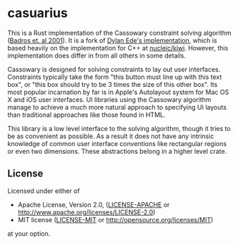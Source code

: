 # casuarius
This is a Rust implementation of the Cassowary constraint solving algorithm
([Badros et. al 2001](https://constraints.cs.washington.edu/solvers/cassowary-tochi.pdf)).
It is a fork of [Dylan Ede's implementation](https://github.com/dylanede/cassowary-rs),
which is based heavily on the implementation for C++ at
[nucleic/kiwi](https://github.com/nucleic/kiwi). However, this implementation does
differ in from all others in some details.

Cassowary is designed for solving constraints to lay out user interfaces.
Constraints typically take the form "this button must line up with this
text box", or "this box should try to be 3 times the size of this other box".
Its most popular incarnation by far is in Apple's Autolayout
system for Mac OS X and iOS user interfaces. UI libraries using the Cassowary
algorithm manage to achieve a much more natural approach to specifying UI
layouts than traditional approaches like those found in HTML.

This library is a low level interface to the solving algorithm, though it
tries to be as convenient as possible. As a result it does not have any
intrinsic knowledge of common user interface conventions like rectangular
regions or even two dimensions. These abstractions belong in a higher level
crate.

## License

Licensed under either of

 * Apache License, Version 2.0, ([LICENSE-APACHE](LICENSE-APACHE) or
   http://www.apache.org/licenses/LICENSE-2.0)
 * MIT license ([LICENSE-MIT](LICENSE-MIT) or
   http://opensource.org/licenses/MIT)

at your option.
